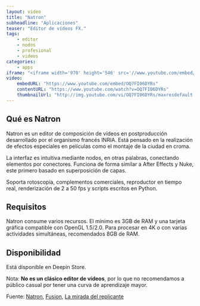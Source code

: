 ```yaml
---
layout: video
title: "Natron"
subheadline: "Aplicaciones"
teaser: "Editor de vídeos FX."
tags:
    - editor
    - nodos
    - profesional
    - videos
categories:
    - apps
iframe: "<iframe width='970' height='546' src='//www.youtube.com/embed/OQ7FI06DYRs' frameborder='0' allowfullscreen></iframe>"
video:
    embedURL: "https://www.youtube.com/embed/OQ7FI06DYRs"
    contentURL: "https://www.youtube.com/watch?v=OQ7FI06DYRs"
    thumbnailUrl: "http://img.youtube.com/vi/OQ7FI06DYRs/maxresdefault.jpg"
---
```

<!--more-->

## Qué es Natron

Natron es un editor de composición de vídeos en postproducción desarrollado por el organismo francés INRIA.  Está pensado en la realización de efectos especiales en películas como el montaje de la ciudad en croma.

La interfaz es intuitiva mediante nodos, en otras palabras, conectando elementos por conectores. Funciona de forma similar a After Effects y Nuke, este primero basado en superposición de capas.

Soporta rotoscopía, complementos comerciales, reproductor en tiempo real, renderización de 2 a 50 fps y scripts escritos en Python.

## Requisitos

Natron consume varios recursos. El mínimo es 3GB de RAM  y una tarjeta gráfica compatible con OpenGL 1.5/2.0. Para procesar en 4K o con varias actividades simultáneas, recomendados 8GB de RAM.

## Disponibilidad

Está disponible en Deepin Store.

Nota: **No es un clásico editor de vídeos**, por lo que no recomendamos a público casual por tener una curva de aprendizaje mayor.

Fuente: [Natron](https://natron.fr/), [Fusion](https://www.youtube.com/user/GKTUTORIALES), [La mirada del replicante](https://lamiradadelreplicante.com/2015/01/17/natron-un-software-libre-de-composicion-digital-para-crear-efectos-visuales/)

